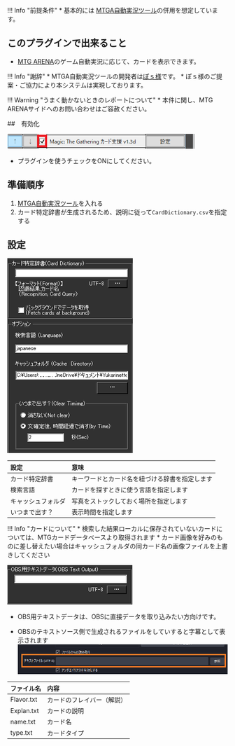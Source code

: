 !!! Info "前提条件"
    * 基本的には [MTGA自動実況ツール](https://github.com/poslogithub/binary-dist/tree/main/mtga-commentary-automation)の併用を想定しています。


## このプラグインで出来ること

* [MTG ARENA](https://mtg-jp.com/mtgarena/)のゲーム自動実況に応じて、カードを表示できます。

!!! Info "謝辞"
    * MTGA自動実況ツールの開発者は[ぽｓ様](https://twitter.com/poslog)です。
    * ぽｓ様のご提案・ご協力により本システムは実現しております。

!!! Warning "うまく動かないときのレポートについて"
    * 本件に関し、MTG ARENAサイドへのお問い合わせはご容赦ください。

##　有効化

![MTGA](images/plugin_MTGCard_p1.png)

* プラグインを使うチェックをONにしてください。

## 準備順序
1. [MTGA自動実況ツール](https://github.com/poslogithub/binary-dist/tree/main/mtga-commentary-automation)を入れる
2. カード特定辞書が生成されるため、説明に従って``CardDictionary.csv``を指定する

## 設定

![MTGA](images/plugin_MTGCard_p2.png)

|設定|意味|
|:--|:---|
|カード特定辞書|キーワードとカード名を紐づける辞書を指定します|
|検索言語|カードを探すときに使う言語を指定します|
|キャッシュフォルダ|写真をストックしておく場所を指定します|
|いつまで出す？|表示時間を指定します|


!!! Info "カードについて"
    * 検索した結果ローカルに保存されていないカードについては、MTGカードデータベースより取得されます
    * カード画像を好みのものに差し替えたい場合はキャッシュフォルダの同カード名の画像ファイルを上書きしてください

![VMC](images/plugin_MTGCard_p3.png)

* OBS用テキストデータは、OBSに直接データを取り込みたい方向けです。

* OBSのテキストソース側で生成されるファイルをしていすると字幕として表示されます
![OBS](images/plugin_obsfile_p3.png)

|ファイル名|内容|
|:----|:----|
|Flavor.txt|カードのフレイバー（解説）|
|Explan.txt|カードの説明|
|name.txt|カード名|
|type.txt|カードタイプ|

